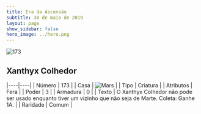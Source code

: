 ```yaml
---
title: Era da Ascensão
subtitle: 30 de maio de 2019
layout: page
show_sidebar: false
hero_image: ../hero.png
---
```


![173](https://cdn.keyforgegame.com/media/card_front/pt/435_173_X5G3GV2JVMPM_pt.png)

## Xanthyx Colhedor

|----|----|
| Número | 173 |
| Casa | ![Mars](https://archonarcana.com/images/thumb/d/de/Mars.png/22px-Mars.png "Marte") |
| Tipo | Criatura |
| Atributos | Fera |
| Poder | 3 |
| Armadura | 0 |
| Texto | O Xanthyx Colhedor não pode ser usado enquanto tiver um vizinho que não seja de Marte. Coleta: Ganhe 1A. |
| Raridade | Comum |
